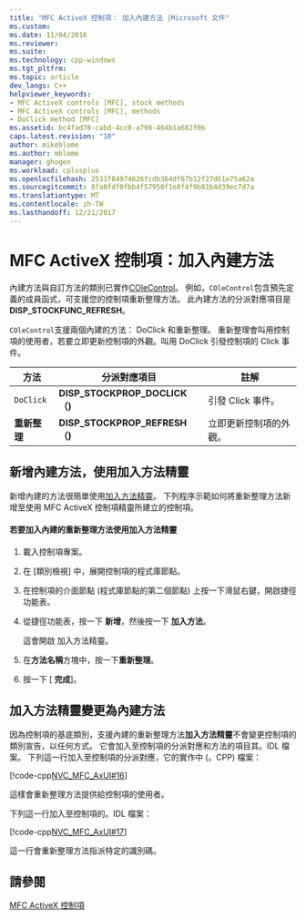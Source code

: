 ```yaml
---
title: "MFC ActiveX 控制項： 加入內建方法 |Microsoft 文件"
ms.custom: 
ms.date: 11/04/2016
ms.reviewer: 
ms.suite: 
ms.technology: cpp-windows
ms.tgt_pltfrm: 
ms.topic: article
dev_langs: C++
helpviewer_keywords:
- MFC ActiveX controls [MFC], stock methods
- MFC ActiveX controls [MFC], methods
- DoClick method [MFC]
ms.assetid: bc4fad78-cabd-4cc0-a798-464b1a682f0b
caps.latest.revision: "10"
author: mikeblome
ms.author: mblome
manager: ghogen
ms.workload: cplusplus
ms.openlocfilehash: 2531f84974626fcdb364df67b12f27d61e75a62a
ms.sourcegitcommit: 8fa8fdf0fbb4f57950f1e8f4f9b81b4d39ec7d7a
ms.translationtype: MT
ms.contentlocale: zh-TW
ms.lasthandoff: 12/21/2017
---
```

# <a name="mfc-activex-controls-adding-stock-methods"></a>MFC ActiveX 控制項：加入內建方法
內建方法與自訂方法的類別已實作[COleControl](../mfc/reference/colecontrol-class.md)。 例如，`COleControl`包含預先定義的成員函式，可支援您的控制項重新整理方法。 此內建方法的分派對應項目是**DISP_STOCKFUNC_REFRESH**。  
  
 `COleControl`支援兩個內建的方法： DoClick 和重新整理。 重新整理會叫用控制項的使用者，若要立即更新控制項的外觀。叫用 DoClick 引發控制項的 Click 事件。  
  
|方法|分派對應項目|註解|  
|------------|------------------------|-------------|  
|`DoClick`|**DISP_STOCKPROP_DOCLICK （)**|引發 Click 事件。|  
|**重新整理**|**DISP_STOCKPROP_REFRESH （)**|立即更新控制項的外觀。|  
  
##  <a name="_core_adding_a_stock_method_using_classwizard"></a>新增內建方法，使用加入方法精靈  
 新增內建的方法很簡單使用[加入方法精靈](../ide/add-method-wizard.md)。 下列程序示範如何將重新整理方法新增至使用 MFC ActiveX 控制項精靈所建立的控制項。  
  
#### <a name="to-add-the-stock-refresh-method-using-the-add-method-wizard"></a>若要加入內建的重新整理方法使用加入方法精靈  
  
1.  載入控制項專案。  
  
2.  在 [類別檢視] 中，展開控制項的程式庫節點。  
  
3.  在控制項的介面節點 (程式庫節點的第二個節點) 上按一下滑鼠右鍵，開啟捷徑功能表。  
  
4.  從捷徑功能表，按一下 **新增**，然後按一下 **加入方法**。  
  
     這會開啟 加入方法精靈。  
  
5.  在**方法名稱**方塊中，按一下**重新整理**。  
  
6.  按一下 [ **完成**]。  
  
##  <a name="_core_classwizard_changes_for_stock_methods"></a>加入方法精靈變更為內建方法  
 因為控制項的基底類別，支援內建的重新整理方法**加入方法精靈**不會變更控制項的類別宣告，以任何方式。 它會加入至控制項的分派對應和方法的項目其。IDL 檔案。 下列這一行加入至控制項的分派對應，它的實作中 (。CPP) 檔案：  
  
 [!code-cpp[NVC_MFC_AxUI#16](../mfc/codesnippet/cpp/mfc-activex-controls-adding-stock-methods_1.cpp)]  
  
 這樣會重新整理方法提供給控制項的使用者。  
  
 下列這一行加入至控制項的。IDL 檔案：  
  
 [!code-cpp[NVC_MFC_AxUI#17](../mfc/codesnippet/cpp/mfc-activex-controls-adding-stock-methods_2.idl)]  
  
 這一行會重新整理方法指派特定的識別碼。  
  
## <a name="see-also"></a>請參閱  
 [MFC ActiveX 控制項](../mfc/mfc-activex-controls.md)

